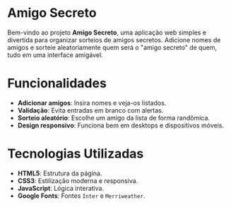 <h1>Amigo Secreto</h1>

<p>Bem-vindo ao projeto <strong>Amigo Secreto</strong>, uma aplicação web simples e divertida para organizar sorteios de amigos secretos. Adicione nomes de amigos e sorteie aleatoriamente quem será o "amigo secreto" de quem, tudo em uma interface amigável.</p>

<h1>Funcionalidades</h1>

<p>
  <ul>
    <li><strong>Adicionar amigos</strong>: Insira nomes e veja-os listados.</li>
    <li><strong>Validação</strong>: Evita entradas em branco com alertas.</li>
    <li><strong>Sorteio aleatório</strong>: Escolhe um amigo da lista de forma randômica.</li>
    <li><strong>Design responsivo</strong>: Funciona bem em desktops e dispositivos móveis.</li>
  </ul>
</p>

<h1>Tecnologias Utilizadas</h1>

<p>
  <ul>
    <li><strong>HTML5</strong>: Estrutura da página.</li>
    <li><strong>CSS3</strong>: Estilização moderna e responsiva.</li>
    <li><strong>JavaScript</strong>: Lógica interativa.</li>
    <li><strong>Google Fonts</strong>: Fontes <code>Inter</code> e <code>Merriweather</code>.</li>
  </ul>
</p>
